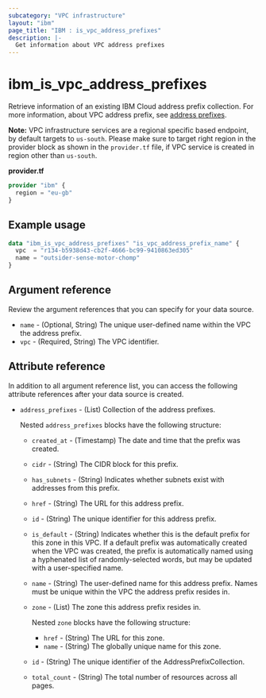 ```yaml
---
subcategory: "VPC infrastructure"
layout: "ibm"
page_title: "IBM : is_vpc_address_prefixes"
description: |-
  Get information about VPC address prefixes
---
```


# ibm_is_vpc_address_prefixes

Retrieve information of an existing IBM Cloud address prefix collection. For more information, about VPC address prefix, see [address prefixes](https://cloud.ibm.com/docs/vpc?topic=vpc-vpc-behind-the-curtain#address-prefixes).

**Note:** 
VPC infrastructure services are a regional specific based endpoint, by default targets to `us-south`. Please make sure to target right region in the provider block as shown in the `provider.tf` file, if VPC service is created in region other than `us-south`.

**provider.tf**

```terraform
provider "ibm" {
  region = "eu-gb"
}
```

## Example usage

```terraform
data "ibm_is_vpc_address_prefixes" "is_vpc_address_prefix_name" {
  vpc  = "r134-b5938d43-cb2f-4666-bc99-9410863ed305"
  name = "outsider-sense-motor-chomp"
}
```

## Argument reference
Review the argument references that you can specify for your data source.

- `name` - (Optional, String) The unique user-defined name within the VPC the address prefix.
- `vpc`  - (Required, String) The VPC identifier.

## Attribute reference
In addition to all argument reference list, you can access the following attribute references after your data source is created.

- `address_prefixes` - (List) Collection of the address prefixes.

  Nested `address_prefixes` blocks have the following structure:
  - `created_at` - (Timestamp) The date and time that the prefix was created.
  - `cidr` - (String) The CIDR block for this prefix.
  - `has_subnets` - (String) Indicates whether subnets exist with addresses from this prefix.
  - `href` - (String) The URL for this address prefix.
  - `id` - (String) The unique identifier for this address prefix.
  - `is_default` - (String) Indicates whether this is the default prefix for this zone in this VPC. If a default prefix was automatically created when the VPC was created, the prefix is automatically named using a hyphenated list of randomly-selected words, but may be updated with a user-specified name.
  - `name` - (String) The user-defined name for this address prefix. Names must be unique within the VPC the address prefix resides in.
  - `zone` - (List) The zone this address prefix resides in.
  
      Nested `zone` blocks have the following structure:
      - `href` - (String) The URL for this zone.
      - `name` - (String) The globally unique name for this zone.
  
  - `id` - (String) The unique identifier of the AddressPrefixCollection.
  - `total_count` - (String) The total number of resources across all pages.